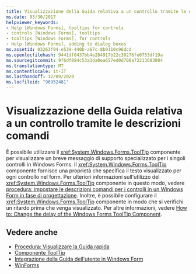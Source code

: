 ```yaml
---
title: Visualizzazione della Guida relativa a un controllo tramite le descrizioni comandi
ms.date: 03/30/2017
helpviewer_keywords:
- Help [Windows Forms], tooltips for controls
- controls [Windows Forms], tooltips
- tooltips [Windows Forms], for controls
- Help [Windows Forms], adding to dialog boxes
ms.assetid: 03263f94-e539-440b-a67c-8b9110c96dcd
ms.openlocfilehash: 9441df0437bb4e284917b22c30276fe0753df19a
ms.sourcegitcommit: 9f6df084c53a3da0ea657ed0d708a72213683084
ms.translationtype: MT
ms.contentlocale: it-IT
ms.lasthandoff: 12/09/2020
ms.locfileid: "96952481"
---
```

# <a name="control-help-using-tooltips"></a>Visualizzazione della Guida relativa a un controllo tramite le descrizioni comandi
È possibile utilizzare il <xref:System.Windows.Forms.ToolTip> componente per visualizzare un breve messaggio di supporto specializzato per i singoli controlli in Windows Forms. Il <xref:System.Windows.Forms.ToolTip> componente fornisce una proprietà che specifica il testo visualizzato per ogni controllo nel form. Per ulteriori informazioni sull'utilizzo del <xref:System.Windows.Forms.ToolTip> componente in questo modo, vedere [procedura: impostare le descrizioni comandi per i controlli in un Windows Form in fase di progettazione](../controls/how-to-set-tooltips-for-controls-on-a-windows-form-at-design-time.md). Inoltre, è possibile configurare il <xref:System.Windows.Forms.ToolTip> componente in modo che si verifichi un ritardo prima che venga visualizzato. Per altre informazioni, vedere [How to: Change the delay of the Windows Forms ToolTip Component](../controls/how-to-change-the-delay-of-the-windows-forms-tooltip-component.md).  
  
## <a name="see-also"></a>Vedere anche

- [Procedura: Visualizzare la Guida rapida](how-to-display-pop-up-help.md)
- [Componente ToolTip](../controls/tooltip-component-windows-forms.md)
- [Integrazione della Guida dell'utente in Windows Form](integrating-user-help-in-windows-forms.md)
- [WinForms](../index.yml)

